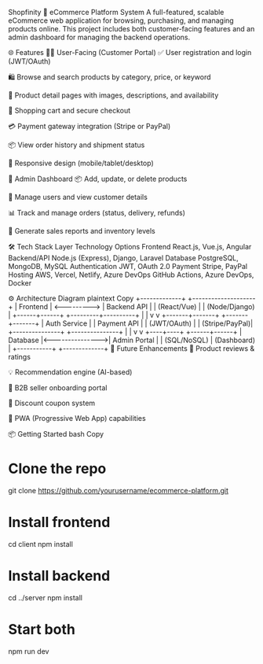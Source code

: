 Shopfinity
🛒 eCommerce Platform System
A full-featured, scalable eCommerce web application for browsing, purchasing, and managing products online. This project includes both customer-facing features and an admin dashboard for managing the backend operations.

🌐 Features
🧍‍♂️ User-Facing (Customer Portal)
✅ User registration and login (JWT/OAuth)

🛍️ Browse and search products by category, price, or keyword

📄 Product detail pages with images, descriptions, and availability

🛒 Shopping cart and secure checkout

💳 Payment gateway integration (Stripe or PayPal)

📦 View order history and shipment status

🌙 Responsive design (mobile/tablet/desktop)

🔐 Admin Dashboard
📦 Add, update, or delete products

👥 Manage users and view customer details

📊 Track and manage orders (status, delivery, refunds)

🧾 Generate sales reports and inventory levels

🛠️ Tech Stack
Layer	Technology Options
Frontend	React.js, Vue.js, Angular
Backend/API	Node.js (Express), Django, Laravel
Database	PostgreSQL, MongoDB, MySQL
Authentication	JWT, OAuth 2.0
Payment	Stripe, PayPal
Hosting	AWS, Vercel, Netlify, Azure
DevOps	GitHub Actions, Azure DevOps, Docker

⚙️ Architecture Diagram
plaintext
Copy
           +-------------+             +--------------------+
           |  Frontend   | <---------> |   Backend API      |
           | (React/Vue) |             |  (Node/Django)     |
           +------+------+             +---------+----------+
                  |                              |
                  v                              v
          +-------+-------+              +-------+-------+
          |  Auth Service |              |  Payment API   |
          |  (JWT/OAuth)  |              | (Stripe/PayPal)|
          +---------------+              +---------------+
                  |                              |
                  v                              v
             +----+----+                  +------+------+
             | Database |<--------------->| Admin Portal |
             | (SQL/NoSQL)                |  (Dashboard) |
             +-----------+                +-------------+
🚀 Future Enhancements
📝 Product reviews & ratings

💡 Recommendation engine (AI-based)

💼 B2B seller onboarding portal

🧾 Discount coupon system

📱 PWA (Progressive Web App) capabilities

📦 Getting Started
bash
Copy
# Clone the repo
git clone https://github.com/yourusername/ecommerce-platform.git

# Install frontend
cd client
npm install

# Install backend
cd ../server
npm install

# Start both
npm run dev
